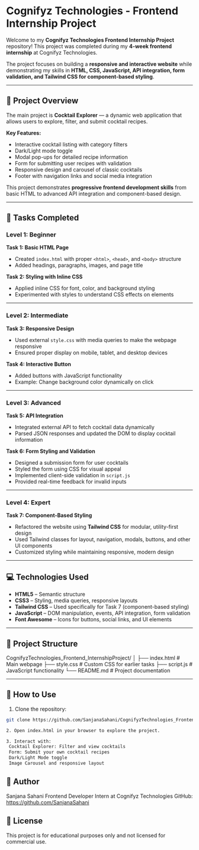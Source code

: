 # Cognifyz Technologies - Frontend Internship Project

Welcome to my **Cognifyz Technologies Frontend Internship Project** repository! This project was completed during my **4-week frontend internship** at Cognifyz Technologies.

The project focuses on building a **responsive and interactive website** while demonstrating my skills in **HTML, CSS, JavaScript, API integration, form validation, and Tailwind CSS for component-based styling**.

---

## 🌟 Project Overview

The main project is **Cocktail Explorer** — a dynamic web application that allows users to explore, filter, and submit cocktail recipes.

**Key Features:**

- Interactive cocktail listing with category filters  
- Dark/Light mode toggle  
- Modal pop-ups for detailed recipe information  
- Form for submitting user recipes with validation  
- Responsive design and carousel of classic cocktails  
- Footer with navigation links and social media integration  

This project demonstrates **progressive frontend development skills** from basic HTML to advanced API integration and component-based design.

---

## 📝 Tasks Completed

### **Level 1: Beginner**

**Task 1: Basic HTML Page**  
- Created `index.html` with proper `<html>`, `<head>`, and `<body>` structure  
- Added headings, paragraphs, images, and page title  

**Task 2: Styling with Inline CSS**  
- Applied inline CSS for font, color, and background styling  
- Experimented with styles to understand CSS effects on elements  

---

### **Level 2: Intermediate**

**Task 3: Responsive Design**  
- Used external `style.css` with media queries to make the webpage responsive  
- Ensured proper display on mobile, tablet, and desktop devices  

**Task 4: Interactive Button**  
- Added buttons with JavaScript functionality  
- Example: Change background color dynamically on click  

---

### **Level 3: Advanced**

**Task 5: API Integration**  
- Integrated external API to fetch cocktail data dynamically  
- Parsed JSON responses and updated the DOM to display cocktail information  

**Task 6: Form Styling and Validation**  
- Designed a submission form for user cocktails  
- Styled the form using CSS for visual appeal  
- Implemented client-side validation in `script.js`  
- Provided real-time feedback for invalid inputs  

---

### **Level 4: Expert**

**Task 7: Component-Based Styling**  
- Refactored the website using **Tailwind CSS** for modular, utility-first design  
- Used Tailwind classes for layout, navigation, modals, buttons, and other UI components  
- Customized styling while maintaining responsive, modern design  

---

## 💻 Technologies Used

- **HTML5** – Semantic structure  
- **CSS3** – Styling, media queries, responsive layouts  
- **Tailwind CSS** – Used specifically for Task 7 (component-based styling)  
- **JavaScript** – DOM manipulation, events, API integration, form validation  
- **Font Awesome** – Icons for buttons, social links, and UI elements  

---

## 📂 Project Structure

CognifyzTechnologies_Frontend_InternshipProject/
│
├── index.html # Main webpage
├── style.css # Custom CSS for earlier tasks
├── script.js # JavaScript functionality
└── README.md # Project documentation


---

## 🚀 How to Use

1. Clone the repository:  
```bash
git clone https://github.com/SanjanaSahani/CognifyzTechnologies_Frontend_InternshipProject.git

2. Open index.html in your browser to explore the project.

3. Interact with:
 Cocktail Explorer: Filter and view cocktails
 Form: Submit your own cocktail recipes
 Dark/Light Mode toggle
 Image Carousel and responsive layout
```

## 📌 Author

Sanjana Sahani
Frontend Developer Intern at Cognifyz Technologies
GitHub: https://github.com/SanjanaSahani

## 📄 License

This project is for educational purposes only and not licensed for commercial use.